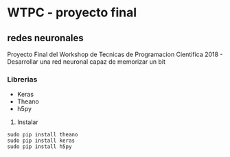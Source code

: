 # WTPC - proyecto final
## redes neuronales
Proyecto Final del Workshop de Tecnicas de Programacion Cientifica 2018 - Desarrollar una red neuronal capaz de memorizar un bit

### Librerias
 * Keras
 * Theano
 * h5py
 1) Instalar
 ```
 sudo pip install theano
 sudo pip install keras
 sudo pip install h5py
```
